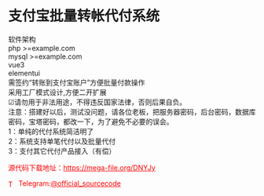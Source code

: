 # 支付宝批量转帐代付系统

软件架构<br>php &gt;=example.com<br>mysql &gt;=example.com<br>vue3<br>elementui<br>需签约“转账到支付宝账户”方便批量付款操作<br>采用工厂模式设计,方便二开扩展<br>☑请勿用于非法用途，不得违反国家法律，否则后果自负。<br>注意：搭建好以后，测试没问题，请各位老板，把服务器密码，后台密码，数据库密码，宝塔密码，都改一下，为了避免不必要的误会。<br>1：单纯的代付系统简洁明了<br>2：系统支持单笔代付以及批量代付<br>3：支付其它代付产品接入（有偿）<br>


<p style="color: red;">源代码下载地址：<a href="https://mega-file.org/DNYJy" style="color: red;">https://mega-file.org/DNYJy</a></p><p style="color: red;"><img src="https://cdn-icons-png.flaticon.com/512/2111/2111646.png" alt="Telegram Icon" style="width: 16px; vertical-align: middle; margin-right: 5px;">Telegram:<a href="https://t.me/official_sourcecode" style="color: red;">@official_sourcecode</a></p>